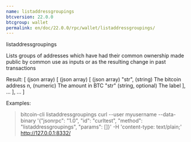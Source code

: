 ```yaml
---
name: listaddressgroupings
btcversion: 22.0.0
btcgroup: wallet
permalink: en/doc/22.0.0/rpc/wallet/listaddressgroupings/
---
```


listaddressgroupings

Lists groups of addresses which have had their common ownership
made public by common use as inputs or as the resulting change
in past transactions

Result:
[               (json array)
  [             (json array)
    [           (json array)
      "str",    (string) The bitcoin address
      n,        (numeric) The amount in BTC
      "str"     (string, optional) The label
    ],
    ...
  ],
  ...
]

Examples:
> bitcoin-cli listaddressgroupings 
> curl --user myusername --data-binary '{"jsonrpc": "1.0", "id": "curltest", "method": "listaddressgroupings", "params": []}' -H 'content-type: text/plain;' http://127.0.0.1:8332/


